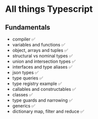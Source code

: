 # All things Typescript

## Fundamentals
- compiler ✅
- variables and functions ✅
- object, arrays and tuples ✅
- structural vs nominal types ✅
- union and intersection types ✅
- interfaces and type aliases ✅
- json types ✅
- type queries ✅
- type registry example ✅
- callables and constructables ✅
- classes ✅
- type guards and narrowing ✅
- generics ✅
- dictionary map, filter and reduce ✅
